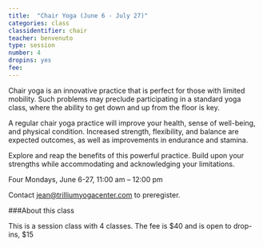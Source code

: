 ```yaml
---
title:  "Chair Yoga (June 6 - July 27)"
categories: class
classidentifier: chair
teacher: benvenuto
type: session
number: 4
dropins: yes
fee:
---
```

Chair yoga is an innovative practice that is perfect for those with limited mobility. Such problems may preclude participating in a standard yoga class, where the ability
to get down and up from the floor is key.

A regular chair yoga practice will improve your health, sense of well-being, and physical condition. Increased strength, flexibility, and balance are expected outcomes, as well as improvements in endurance and stamina.

Explore and reap the benefits of this powerful practice. Build upon your strengths while accommodating and acknowledging your limitations.

Four Mondays, June 6-27, 11:00 am – 12:00 pm

Contact <a href="mailto:jean@trilliumyogacenter.com">jean@trilliumyogacenter.com</a>
to preregister.

###About this class

This is a session class with 4 classes. The fee is $40 and is open to drop-ins, $15
